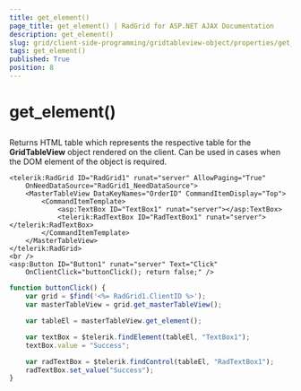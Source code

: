 ```yaml
---
title: get_element()
page_title: get_element() | RadGrid for ASP.NET AJAX Documentation
description: get_element()
slug: grid/client-side-programming/gridtableview-object/properties/get_element()
tags: get_element()
published: True
position: 8
---
```


# get_element()



## 

Returns HTML table which represents the respective table for the **GridTableView** object rendered on the client. Can be used in cases when the DOM element of the object is required.

````ASP.NET
<telerik:RadGrid ID="RadGrid1" runat="server" AllowPaging="True"
    OnNeedDataSource="RadGrid1_NeedDataSource">
    <MasterTableView DataKeyNames="OrderID" CommandItemDisplay="Top">
        <CommandItemTemplate>
            <asp:TextBox ID="TextBox1" runat="server"></asp:TextBox>
            <telerik:RadTextBox ID="RadTextBox1" runat="server"></telerik:RadTextBox>
        </CommandItemTemplate>
    </MasterTableView>
</telerik:RadGrid>
<br />
<asp:Button ID="Button1" runat="server" Text="Click"
    OnClientClick="buttonClick(); return false;" />
````



````JavaScript
function buttonClick() {
    var grid = $find('<%= RadGrid1.ClientID %>');
    var masterTableView = grid.get_masterTableView();

    var tableEl = masterTableView.get_element();

    var textBox = $telerik.findElement(tableEl, "TextBox1");
    textBox.value = "Success";

    var radTextBox = $telerik.findControl(tableEl, "RadTextBox1");
    radTextBox.set_value("Success");
}
````


